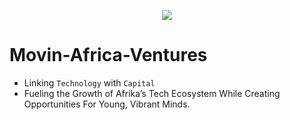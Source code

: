 <p align="center">
<img src="https://user-images.githubusercontent.com/65861136/230257880-1fad9af6-041d-469d-a933-983ab1ac1ad3.png">
</p>

# Movin-Africa-Ventures

- Linking `Technology` with `Capital`
- Fueling the Growth of Afrika’s Tech Ecosystem While Creating Opportunities For Young, Vibrant Minds.
